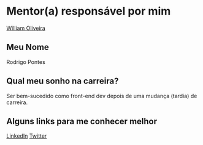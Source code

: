 # Mentor(a) responsável por mim

[William Oliveira](/mentores/perfis/william_oliveira.md)

## Meu Nome

Rodrigo Pontes

## Qual meu sonho na carreira?

Ser bem-sucedido como front-end dev depois de uma mudança (tardia) de carreira.

## Alguns links para me conhecer melhor

[LinkedIn](https://br.linkedin.com/in/rodrigohgpontes)
[Twitter](twitter.com/sousoneca)
